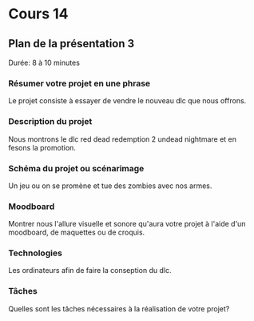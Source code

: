 # Cours 14
## Plan de la présentation 3
Durée: 8 à 10 minutes

### Résumer votre projet en une phrase
Le projet consiste à essayer de vendre le nouveau dlc que nous offrons.   

### Description du projet 
Nous montrons le dlc red dead redemption 2 undead nightmare et en fesons la promotion.

### Schéma du projet ou scénarimage
Un jeu ou on se promène et tue des zombies avec nos armes.

### Moodboard
Montrer nous l'allure visuelle et sonore qu'aura votre projet à l'aide d'un moodboard, de maquettes ou de croquis. 

### Technologies
Les ordinateurs afin de faire la conseption du dlc.

### Tâches
Quelles sont les tâches nécessaires à la réalisation de votre projet? 
